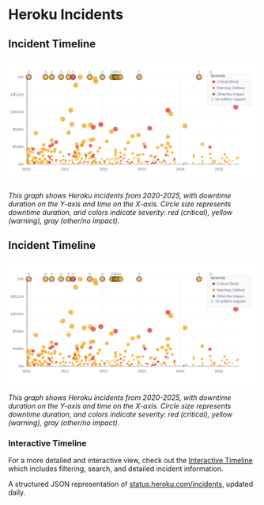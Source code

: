 # Heroku Incidents



## Incident Timeline

![Heroku Incidents Timeline](incidents.svg)

*This graph shows Heroku incidents from 2020-2025, with downtime duration on the Y-axis and time on the X-axis. Circle size represents downtime duration, and colors indicate severity: red (critical), yellow (warning), gray (other/no impact).*



## Incident Timeline

![Heroku Incidents Timeline](incidents.svg?sanitize=true)

*This graph shows Heroku incidents from 2020-2025, with downtime duration on the Y-axis and time on the X-axis. Circle size represents downtime duration, and colors indicate severity: red (critical), yellow (warning), gray (other/no impact).*

### Interactive Timeline

For a more detailed and interactive view, check out the [Interactive Timeline](https://javan.github.io/heroku-incidents/) which includes filtering, search, and detailed incident information.

A structured JSON representation of [status.heroku.com/incidents](https://status.heroku.com/incidents), updated daily.
